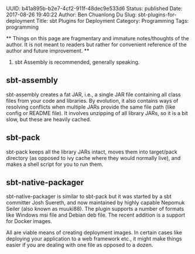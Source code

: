 UUID: b41a895b-b2e7-4cf2-911f-48dec9e533d6
Status: published
Date: 2017-08-26 19:40:22
Author: Ben Chuanlong Du
Slug: sbt-plugins-for-deployment
Title: sbt Plugins for Deployment
Category: Programming
Tags: programming

**
Things on this page are
fragmentary and immature notes/thoughts of the author.
It is not meant to readers
but rather for convenient reference of the author and future improvement.
**

1. sbt Assembly is recommended, generally speaking. 

## sbt-assembly

sbt-assembly creates a fat JAR,
i.e., a single JAR file containing all class files from your code and libraries. 
By evolution, 
it also contains ways of resolving conflicts 
when multiple JARs provide the same file path (like config or README file). 
It involves unzipping of all library JARs, 
so it is a bit slow, but these are heavily cached.

## sbt-pack

sbt-pack keeps all the library JARs intact, 
moves them into target/pack directory 
(as opposed to ivy cache where they would normally live), 
and makes a shell script for you to run them.

## sbt-native-packager

sbt-native-packager is similar to sbt-pack but it was started by a sbt committer Josh Suereth, 
and now maintained by highly capable Nepomuk Seiler (also known as muuki88). 
The plugin supports a number of formats like Windows msi file and Debian deb file. 
The recent addition is a support for Docker images.

All are viable means of creating deployment images. 
In certain cases like deploying your application to a web framework etc., 
it might make things easier if you are dealing with one file as opposed to a dozen.

